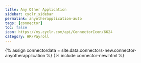 ```yaml
---
title: Any Other Application
sidebar: cyclr_sidebar
permalink: anyotherapplication-auto
tags: [connector]
toc: false
icon: https://my.cyclr.com/api/ConnectorIcon/6624
category: HR/Payroll
---
```

{% assign connectordata = site.data.connectors-new.connector-anyotherapplication %}
{% include connector-new.html %}	